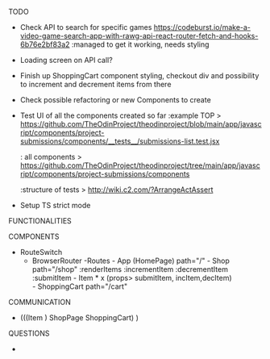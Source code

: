 TODO
<!-- - Functionality to add items to the cart -->
<!-- :if item already in cart, early return  -->
<!-- :show it in the cart button -->
<!-- :prepare ShoppingCart to show the items added -->
<!-- :only show inc/dec buttons if the item is already in the cart array -->
<!-- :item will be found within the array by its name -->
<!-- :item is not being returned by find() method? -->
<!-- :increase/decrease > object in the cartItems will have a new property called amount which will be changed whenever the inc/dec buttons are pressed
    :how to modify cartItems object     -->
<!-- - Remove button appear instead of Add button when item is added -->

<!-- - Conditionally render which button should appear when hover an Item, either the remove button or the add button
    : remove button is always rendered at the beggining because the items are not in the cart :) -->

<!-- - Adjust icon overlap on Items with the title occupying 2 rows -->
<!-- - Header font family "IBM Plex Mono", monospace -->
<!-- - When item is 1 and decrement is clicked, trigger the removeItemFromCart -->

<!-- - Adjust CartButton number expands when more than 2 digits -->

<!-- - Make dropdown menu showing different game lists options(where the different url fetch will appear) -->
<!-- - Setup different fetch url based on the button clicked
 -->
 <!-- :make sure fetch's are being done correctly -->
<!-- - Setup image gallery when clicking an Item image(new component ImageGallery)  -->
<!-- - Image will lower brightness when hovered and one eye icon will appear -->
<!-- :how to pass info from Item to App? -->
<!-- :check if the object passed by CurrentGameInfo is the desired one -->
<!-- :make the rest of the screen brightness lower -->
<!-- :make the rest of the screen unclickable -->
<!-- :if the rest of the screen is clicked, close the modal -->
<!-- :if the cross button is clicked, close the modal -->
<!-- :make a slider on fullscreen within the modal -->
<!-- :show some info right below like game platforms, egb ratings etc.. -->
<!-- :make the sliders move automatically or let the user move them with the arrows -->
<!-- :https://github.com/Vikms95/_playground/tree/master/image-slider -->

<!-- - Show which games you are showing next to the list icon -->

- Check API to search for specific games
https://codeburst.io/make-a-video-game-search-app-with-rawg-api-react-router-fetch-and-hooks-6b76e2bf83a2
  :managed to get it working, needs styling

- Loading screen on API call?

- Finish up ShoppingCart component styling, checkout div and possibility to increment and decrement items from there

- Check possible refactoring or new Components to create

- Test UI of all the components created so far
  :example TOP > https://github.com/TheOdinProject/theodinproject/blob/main/app/javascript/components/project-submissions/components/__tests__/submissions-list.test.jsx
  
  : all components > https://github.com/TheOdinProject/theodinproject/tree/main/app/javascript/components/project-submissions/components

  :structure of tests > http://wiki.c2.com/?ArrangeActAssert

- Setup TS strict mode

FUNCTIONALITIES
<!-- - A HomePage where you can click the "Shop" button to get into the Shop -->
<!-- s -->

<!-- - Both HomePage and Shop will be accessible from the Header component (use nav)  -->
<!-- 
- ShoppingCart will be accesible via a sticky element, and will show the amount of items in the cart -->

<!-- - Item components will have a increment and decrement button which will determine how many of the Item do you want to add to the ShoppingCart when the buy button is clicked
    :will have a title, number of products to submit and an "Add to Cart" button
    :amount will be stored within each Item as state and passed as argument to the onClick handler. The onClick function will be passed as props to each Item component. That function will have access to the ShoppingCart component.(?) -->


COMPONENTS
- RouteSwitch
    - BrowserRouter
        -Routes
            - App (HomePage) path="/"
            - Shop            path="/shop"
                :renderItems
                :incrementItem
                :decrementItem
                :submitItem
                - Item * x (props> submitItem, incItem,decItem)    
            - ShoppingCart    path="/cart"
                

COMMUNICATION

- (((Item ) ShopPage ShoppingCart) ) 

QUESTIONS
<!-- - How do I pass each item to the cart? -->
<!-- :function will be declared in Shop -->
- 
<!-- - How do I pass in the value of the amount of each Item to the cart? -->
